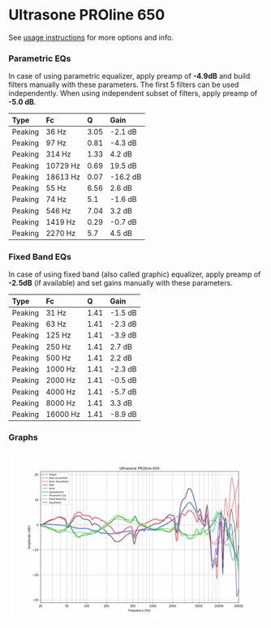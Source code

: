 # Ultrasone PROline 650
See [usage instructions](https://github.com/jaakkopasanen/AutoEq#usage) for more options and info.

### Parametric EQs
In case of using parametric equalizer, apply preamp of **-4.9dB** and build filters manually
with these parameters. The first 5 filters can be used independently.
When using independent subset of filters, apply preamp of **-5.0 dB**.

| Type    | Fc       |    Q | Gain     |
|:--------|:---------|:-----|:---------|
| Peaking | 36 Hz    | 3.05 | -2.1 dB  |
| Peaking | 97 Hz    | 0.81 | -4.3 dB  |
| Peaking | 314 Hz   | 1.33 | 4.2 dB   |
| Peaking | 10729 Hz | 0.69 | 19.5 dB  |
| Peaking | 18613 Hz | 0.07 | -16.2 dB |
| Peaking | 55 Hz    | 6.56 | 2.6 dB   |
| Peaking | 74 Hz    | 5.1  | -1.6 dB  |
| Peaking | 546 Hz   | 7.04 | 3.2 dB   |
| Peaking | 1419 Hz  | 0.29 | -0.7 dB  |
| Peaking | 2270 Hz  | 5.7  | 4.5 dB   |

### Fixed Band EQs
In case of using fixed band (also called graphic) equalizer, apply preamp of **-2.5dB**
(if available) and set gains manually with these parameters.

| Type    | Fc       |    Q | Gain    |
|:--------|:---------|:-----|:--------|
| Peaking | 31 Hz    | 1.41 | -1.5 dB |
| Peaking | 63 Hz    | 1.41 | -2.3 dB |
| Peaking | 125 Hz   | 1.41 | -3.9 dB |
| Peaking | 250 Hz   | 1.41 | 2.7 dB  |
| Peaking | 500 Hz   | 1.41 | 2.2 dB  |
| Peaking | 1000 Hz  | 1.41 | -2.3 dB |
| Peaking | 2000 Hz  | 1.41 | -0.5 dB |
| Peaking | 4000 Hz  | 1.41 | -5.7 dB |
| Peaking | 8000 Hz  | 1.41 | 3.3 dB  |
| Peaking | 16000 Hz | 1.41 | -8.9 dB |

### Graphs
![](./Ultrasone%20PROline%20650.png)
